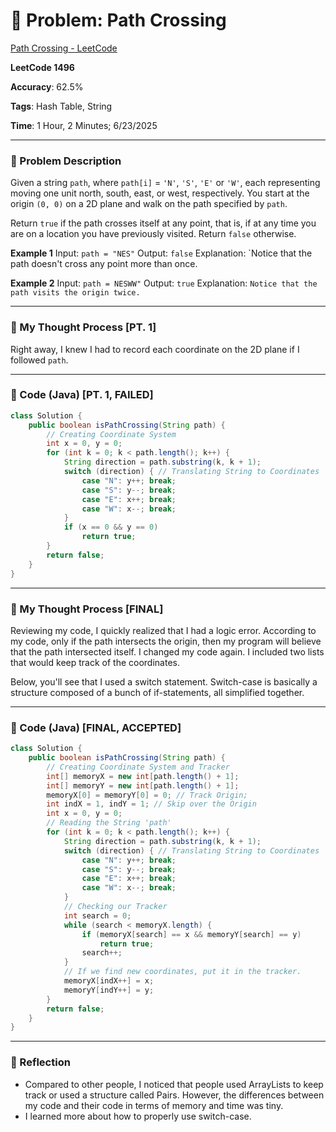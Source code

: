 # 🧮 Problem: Path Crossing

[Path Crossing - LeetCode](https://leetcode.com/problems/path-crossing/)

**LeetCode 1496**

**Accuracy**: 62.5%

**Tags**: Hash Table, String

**Time**: 1 Hour, 2 Minutes; 6/23/2025

---

### 🔗 Problem Description

Given a string `path`, where `path[i]` = `'N'`, `'S'`, `'E'` or `'W'`, each representing moving one unit north, south, east, or west, respectively. You start at the origin `(0, 0)` on a 2D plane and walk on the path specified by `path`.

Return `true` if the path crosses itself at any point, that is, if at any time you are on a location you have previously visited. Return `false` otherwise.

**Example 1**
Input: `path = "NES"`
Output: `false`
Explanation: `Notice that the path doesn't cross any point more than once.

**Example 2**
Input: `path = NESWW"`
Output: `true`
Explanation: `Notice that the path visits the origin twice.`

---

### 🧠 My Thought Process [PT. 1]

Right away, I knew I had to record each coordinate on the 2D plane if I followed `path`.

---

### 🧪 Code (Java) [PT. 1, FAILED]

```java
class Solution {
    public boolean isPathCrossing(String path) {
        // Creating Coordinate System
        int x = 0, y = 0;
        for (int k = 0; k < path.length(); k++) {
            String direction = path.substring(k, k + 1);
            switch (direction) { // Translating String to Coordinates
                case "N": y++; break;
                case "S": y--; break;
                case "E": x++; break;
                case "W": x--; break;
            }
            if (x == 0 && y == 0)
                return true;
        }
        return false;
    }
}
```

---

### 🧠 My Thought Process [FINAL]

Reviewing my code, I quickly realized that I had a logic error. According to my code, only if the path intersects the origin, then my program will believe that the path intersected itself. I changed my code again. I included two lists that would keep track of the coordinates.

Below, you'll see that I used a switch statement. Switch-case is basically a structure composed of a bunch of if-statements, all simplified together. 

---

### 🧪 Code (Java) [FINAL, ACCEPTED]

```java
class Solution {
    public boolean isPathCrossing(String path) {
        // Creating Coordinate System and Tracker
        int[] memoryX = new int[path.length() + 1];
        int[] memoryY = new int[path.length() + 1];
        memoryX[0] = memoryY[0] = 0; // Track Origin;
        int indX = 1, indY = 1; // Skip over the Origin
        int x = 0, y = 0;
        // Reading the String 'path'
        for (int k = 0; k < path.length(); k++) {
            String direction = path.substring(k, k + 1);
            switch (direction) { // Translating String to Coordinates
                case "N": y++; break;
                case "S": y--; break;
                case "E": x++; break;
                case "W": x--; break;
            }
            // Checking our Tracker
            int search = 0;
            while (search < memoryX.length) {
                if (memoryX[search] == x && memoryY[search] == y)
                    return true;
                search++;
            }
            // If we find new coordinates, put it in the tracker.
            memoryX[indX++] = x;
            memoryY[indY++] = y;
        }
        return false;
    }
}
```

---

### 🧠 Reflection
- Compared to other people, I noticed that people used ArrayLists to keep track or used a structure called Pairs. However, the differences between my code and their code in terms of memory and time was tiny.
- I learned more about how to properly use switch-case.


